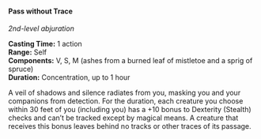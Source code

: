 #### Pass without Trace
<!-- markdownlint-disable link-image-reference-definitions -->
[_metadata_:spell_name]:- "Pass without Trace"
[_metadata_:spell_level]:- "2"
[_metadata_:spell_school]:- "abjuration"
[_metadata_:ritual]:- "false"
[_metadata_:casting_time_amount]:- "1"
[_metadata_:casting_time_unit]:- "action"
[_metadata_:range]:- "Self"
[_metadata_:target]:- "30-foot radius sphere"
[_metadata_:components_verbal]:- "true"
[_metadata_:components_somatic]:- "true"
[_metadata_:components_material]:- "true"
[_metadata_:components_material_description]:- "ashes from a burned leaf of mistletoe and a sprig of spruce"
[_metadata_:duration]:- "1 hour"
[_metadata_:concentration]:- "true"
[_metadata_:compared_to_wotc_srd_5.1]:- "mechanics_same_wording_same"
[_metadata_:compared_to_a5e_srd]:- "mechanics_same_wording_same"
<!-- markdownlint-disable-next-line no-emphasis-as-heading -->
_2nd-level abjuration_

**Casting Time:** 1 action \
**Range:** Self \
**Components:** V, S, M (ashes from a burned leaf of mistletoe and a sprig of spruce) \
**Duration:** Concentration, up to 1 hour

A veil of shadows and silence radiates from you, masking you and your companions from detection.
For the duration, each creature you choose within 30 feet of you (including you) has a +10 bonus to Dexterity (Stealth) checks and can’t be tracked except by magical means.
A creature that receives this bonus leaves behind no tracks or other traces of its passage.
